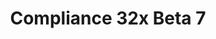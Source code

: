 ---
layout: post
title: Compliance 32x Beta 7
permalink: /compliance32x/B7
comments: true
comments-id: 1.16.5-32x-Beta-7
header-img: https://database.faithfulpack.net/images/website/posts/32x/B7.jpg

long_text: This is your bi-weekly dose of Compliance, imported organically straight from our Discord and GitHub! This time around we've got a lot of changes to common blocks such as stone, bedrock or terracotta as well as a whole bunch of new mobs like pandas and dolphins! We are also proud to introduce our new, completely unique nether portal texture, which was made with the use of actual minecraft code from older versions. And for Bedrock players we've got a lot of new UI textures! We hope you appreciate the update, and are looking forward to seeing you in two weeks again!

main_changelog: changelogs/compliance32

download:
  - Java - 1.16.5 (GitHub):
    - https://github.com/Faithful-Resource-Pack/Faithful-Java-32x/releases/download/beta-7/Compliance-32x-Java-Beta-7.zip
  - Java - 1.16.5 (CurseForge):
    - https://www.curseforge.com/minecraft/texture-packs/compliance-32x/download/3288611
  - Bedrock - 1.16.220 (GitHub):
    - https://github.com/Faithful-Resource-Pack/Faithful-Bedrock-32x/releases/download/beta-7/Compliance-32x-Bedrock-Beta-7.mcpack
---